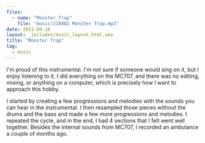 ```yaml
---
files:
  - name: "Monster Trap"
    file: "music/210402 Monster Trap.mp3"
date: 2021-04-18
layout: _includes/music_layout.html.eex
title: "Monster Trap"
tag:
  - music
---
```


I'm proud of this instrumental.
I'm not sure if someone would sing on it, but I enjoy listening to it.
I did everything on the MC707, and there was no editing, mixing, or anything on a computer, which is precisely how I want to approach this hobby.

I started by creating a few progressions and melodies with the sounds you can hear in the instrumental.
I then resampled those pieces without the drums and the bass and made a few more progressions and melodies.
I repeated the cycle, and in the end, I had 4 sections that I felt went well together. Besides the internal sounds from MC707, I recorded an ambulance a couple of months ago.
